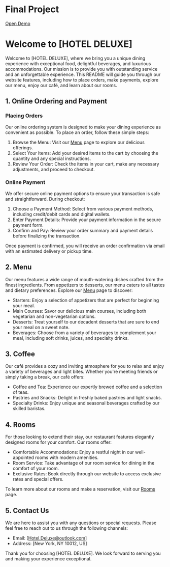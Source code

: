 # Final Project
[Open Demo](https://mahyarrahmati.github.io/Final-Project/)
# Welcome to [HOTEL DELUXE]

Welcome to [HOTEL DELUXE], where we bring you a unique dining experience with exceptional food, delightful beverages, and luxurious accommodations. Our mission is to provide you with outstanding service and an unforgettable experience. This README will guide you through our website features, including how to place orders, make payments, explore our menu, enjoy our café, and learn about our rooms.

## 1. Online Ordering and Payment

### Placing Orders

Our online ordering system is designed to make your dining experience as convenient as possible. To place an order, follow these simple steps:

1. Browse the Menu: Visit our [Menu](https://mahyarrahmati.github.io/Final-Project/resturant%20page.html) page to explore our delicious offerings.
2. Select Your Items: Add your desired items to the cart by choosing the quantity and any special instructions.
3. Review Your Order: Check the items in your cart, make any necessary adjustments, and proceed to checkout.

### Online Payment

We offer secure online payment options to ensure your transaction is safe and straightforward. During checkout:

1. Choose a Payment Method: Select from various payment methods, including credit/debit cards and digital wallets.
2. Enter Payment Details: Provide your payment information in the secure payment form.
3. Confirm and Pay: Review your order summary and payment details before finalizing the transaction.

Once payment is confirmed, you will receive an order confirmation via email with an estimated delivery or pickup time.

## 2. Menu

Our menu features a wide range of mouth-watering dishes crafted from the finest ingredients. From appetizers to desserts, our menu caters to all tastes and dietary preferences. Explore our [Menu](https://mahyarrahmati.github.io/Final-Project/resturant%20page.html) page to discover:

- Starters: Enjoy a selection of appetizers that are perfect for beginning your meal.
- Main Courses: Savor our delicious main courses, including both vegetarian and non-vegetarian options.
- Desserts: Treat yourself to our decadent desserts that are sure to end your meal on a sweet note.
- Beverages: Choose from a variety of beverages to complement your meal, including soft drinks, juices, and specialty drinks.

## 3. Coffee

Our café provides a cozy and inviting atmosphere for you to relax and enjoy a variety of beverages and light bites. Whether you're meeting friends or simply taking a break, our café offers:

- Coffee and Tea: Experience our expertly brewed coffee and a selection of teas.
- Pastries and Snacks: Delight in freshly baked pastries and light snacks.
- Specialty Drinks: Enjoy unique and seasonal beverages crafted by our skilled baristas.

## 4. Rooms

For those looking to extend their stay, our restaurant features elegantly designed rooms for your comfort. Our rooms offer:

- Comfortable Accommodations: Enjoy a restful night in our well-appointed rooms with modern amenities.
- Room Service: Take advantage of our room service for dining in the comfort of your room.
- Exclusive Rates: Book directly through our website to access exclusive rates and special offers.

To learn more about our rooms and make a reservation, visit our [Rooms](https://mahyarrahmati.github.io/Final-Project/Bedroom%20page.html) page.

## 5. Contact Us

We are here to assist you with any questions or special requests. Please feel free to reach out to us through the following channels:

- Email: [Hotel.Deluxe@outlook.com]
- Address: [New York, NY 10012, US]

Thank you for choosing [HOTEL DELUXE]. We look forward to serving you and making your experience exceptional.